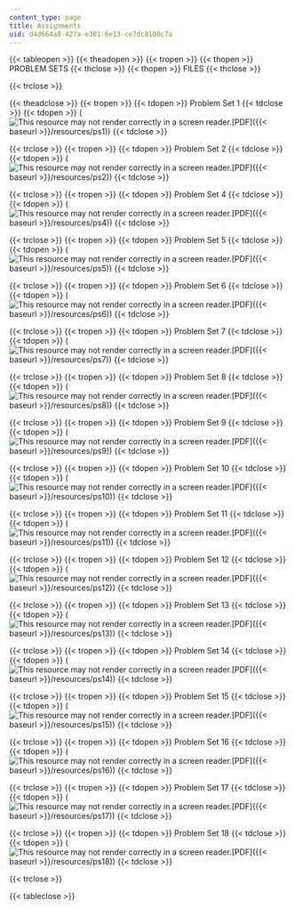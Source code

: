 ```yaml
---
content_type: page
title: Assignments
uid: d4d664a8-427a-e381-6e13-ce7dc8100c7a
---
```


{{< tableopen >}}
{{< theadopen >}}
{{< tropen >}}
{{< thopen >}}
PROBLEM SETS
{{< thclose >}}
{{< thopen >}}
FILES
{{< thclose >}}

{{< trclose >}}

{{< theadclose >}}
{{< tropen >}}
{{< tdopen >}}
Problem Set 1
{{< tdclose >}}
{{< tdopen >}}
(![This resource may not render correctly in a screen reader.](/images/inacessible.gif)[PDF]({{< baseurl >}}/resources/ps1))
{{< tdclose >}}

{{< trclose >}}
{{< tropen >}}
{{< tdopen >}}
Problem Set 2
{{< tdclose >}}
{{< tdopen >}}
(![This resource may not render correctly in a screen reader.](/images/inacessible.gif)[PDF]({{< baseurl >}}/resources/ps2))
{{< tdclose >}}

{{< trclose >}}
{{< tropen >}}
{{< tdopen >}}
Problem Set 4
{{< tdclose >}}
{{< tdopen >}}
(![This resource may not render correctly in a screen reader.](/images/inacessible.gif)[PDF]({{< baseurl >}}/resources/ps4))
{{< tdclose >}}

{{< trclose >}}
{{< tropen >}}
{{< tdopen >}}
Problem Set 5
{{< tdclose >}}
{{< tdopen >}}
(![This resource may not render correctly in a screen reader.](/images/inacessible.gif)[PDF]({{< baseurl >}}/resources/ps5))
{{< tdclose >}}

{{< trclose >}}
{{< tropen >}}
{{< tdopen >}}
Problem Set 6
{{< tdclose >}}
{{< tdopen >}}
(![This resource may not render correctly in a screen reader.](/images/inacessible.gif)[PDF]({{< baseurl >}}/resources/ps6))
{{< tdclose >}}

{{< trclose >}}
{{< tropen >}}
{{< tdopen >}}
Problem Set 7
{{< tdclose >}}
{{< tdopen >}}
(![This resource may not render correctly in a screen reader.](/images/inacessible.gif)[PDF]({{< baseurl >}}/resources/ps7))
{{< tdclose >}}

{{< trclose >}}
{{< tropen >}}
{{< tdopen >}}
Problem Set 8
{{< tdclose >}}
{{< tdopen >}}
(![This resource may not render correctly in a screen reader.](/images/inacessible.gif)[PDF]({{< baseurl >}}/resources/ps8))
{{< tdclose >}}

{{< trclose >}}
{{< tropen >}}
{{< tdopen >}}
Problem Set 9
{{< tdclose >}}
{{< tdopen >}}
(![This resource may not render correctly in a screen reader.](/images/inacessible.gif)[PDF]({{< baseurl >}}/resources/ps9))
{{< tdclose >}}

{{< trclose >}}
{{< tropen >}}
{{< tdopen >}}
Problem Set 10
{{< tdclose >}}
{{< tdopen >}}
(![This resource may not render correctly in a screen reader.](/images/inacessible.gif)[PDF]({{< baseurl >}}/resources/ps10))
{{< tdclose >}}

{{< trclose >}}
{{< tropen >}}
{{< tdopen >}}
Problem Set 11
{{< tdclose >}}
{{< tdopen >}}
(![This resource may not render correctly in a screen reader.](/images/inacessible.gif)[PDF]({{< baseurl >}}/resources/ps11))
{{< tdclose >}}

{{< trclose >}}
{{< tropen >}}
{{< tdopen >}}
Problem Set 12
{{< tdclose >}}
{{< tdopen >}}
(![This resource may not render correctly in a screen reader.](/images/inacessible.gif)[PDF]({{< baseurl >}}/resources/ps12))
{{< tdclose >}}

{{< trclose >}}
{{< tropen >}}
{{< tdopen >}}
Problem Set 13
{{< tdclose >}}
{{< tdopen >}}
(![This resource may not render correctly in a screen reader.](/images/inacessible.gif)[PDF]({{< baseurl >}}/resources/ps13))
{{< tdclose >}}

{{< trclose >}}
{{< tropen >}}
{{< tdopen >}}
Problem Set 14
{{< tdclose >}}
{{< tdopen >}}
(![This resource may not render correctly in a screen reader.](/images/inacessible.gif)[PDF]({{< baseurl >}}/resources/ps14))
{{< tdclose >}}

{{< trclose >}}
{{< tropen >}}
{{< tdopen >}}
Problem Set 15
{{< tdclose >}}
{{< tdopen >}}
(![This resource may not render correctly in a screen reader.](/images/inacessible.gif)[PDF]({{< baseurl >}}/resources/ps15))
{{< tdclose >}}

{{< trclose >}}
{{< tropen >}}
{{< tdopen >}}
Problem Set 16
{{< tdclose >}}
{{< tdopen >}}
(![This resource may not render correctly in a screen reader.](/images/inacessible.gif)[PDF]({{< baseurl >}}/resources/ps16))
{{< tdclose >}}

{{< trclose >}}
{{< tropen >}}
{{< tdopen >}}
Problem Set 17
{{< tdclose >}}
{{< tdopen >}}
(![This resource may not render correctly in a screen reader.](/images/inacessible.gif)[PDF]({{< baseurl >}}/resources/ps17))
{{< tdclose >}}

{{< trclose >}}
{{< tropen >}}
{{< tdopen >}}
Problem Set 18
{{< tdclose >}}
{{< tdopen >}}
(![This resource may not render correctly in a screen reader.](/images/inacessible.gif)[PDF]({{< baseurl >}}/resources/ps18))
{{< tdclose >}}

{{< trclose >}}

{{< tableclose >}}